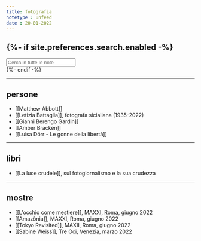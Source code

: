 ```yaml
---
title: fotografia
notetype : unfeed
date : 20-01-2022
---
```


{%- if site.preferences.search.enabled -%}
---
<!-- search bar -->
<div class="block">
    <input class="input is-medium" type="text" placeholder="Cerca in tutte le note" id="search-input" autocomplete="off">
    <div id="search-results" class="search-results"></div>
</div>
<script type="text/javascript" src="/assets/js/vendor/lunr.min.js"></script>
<script src="/assets/js/Search.js"></script>
{%- endif -%}

---
## persone
- [[Matthew Abbott]]
- [[Letizia Battaglia]], fotografa sicialiana (1935-2022)
- [[Gianni Berengo Gardin]]
- [[Amber Bracken]]
- [[Luisa Dörr - Le gonne della libertà]]

---
## libri
- [[La luce crudele]], sul fotogiornalismo e la sua crudezza

---
## mostre
- [[L'occhio come mestiere]], MAXXI, Roma, giugno 2022
- [[Amazônia]], MAXXI, Roma, giugno 2022
- [[Tokyo Revisited]], MAXII, Roma, giugno 2022
- [[Sabine Weiss]], Tre Oci, Venezia, marzo 2022

